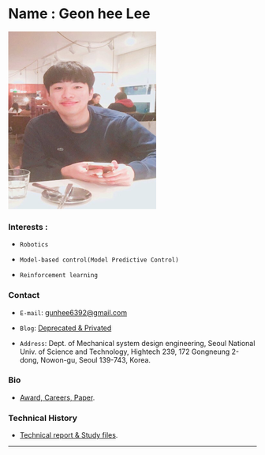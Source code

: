 
# Name : Geon hee Lee 

<img src="./images/profile2.png" width="300" height="360"  class="center">


### Interests : 
- `Robotics`

- `Model-based control(Model Predictive Control)`

- `Reinforcement learning`


### Contact
-  `E-mail`:   gunhee6392@gmail.com

-  `Blog`:     [Deprecated & Privated](https://blog.naver.com/rjsgml6392)

-  `Address`:  Dept. of Mechanical system design engineering, Seoul National Univ. of Science and Technology, Hightech 239, 172 Gongneung 2-dong, Nowon-gu, Seoul 139-743, Korea.


###  Bio

-  [Award, Careers, Paper](./profile.html).
 


 

###  Technical History

-  [Technical report & Study files](./technical_report.html).



---
